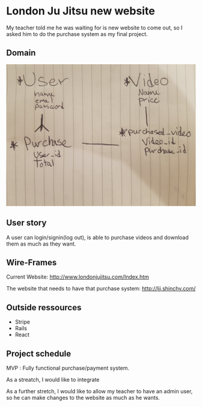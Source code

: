 # London Ju Jitsu new website
My teacher told me he was waiting for is new website to come out, so I asked him to do the purchase system as my final project.

## Domain
![Domain](https://github.com/camillerheaumet/jujitsu_mod_5/blob/master/project%205/domain.jpg?raw=true)

## User story
A user can login/signin(log out), is able to purchase videos and download them as much as they want.

## Wire-Frames
Current Website: http://www.londonjujitsu.com/Index.htm

The website that needs to have that purchase system: http://ljj.shinchy.com/

## Outside ressources
- Stripe
- Rails
- React

## Project schedule
MVP : Fully functional purchase/payment system.

As a streatch, I would like to integrate

As a further stretch, I would like to allow my teacher to have an admin user, so he can make changes to the website as much as he wants.
